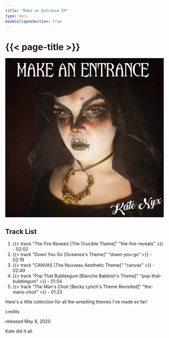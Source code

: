 ```yaml
---
title: "Make an Entrance EP"
type: docs
bookCollapseSection: true
---
```

# {{< page-title >}}

![{{< page-title >}}](/make-an-entrance-ep.jpg '{{< page-title >}}')

## Track List
1. {{< track "The Fire Reveals [The Crucible Theme]" "the-fire-reveals" >}} - 02:02
2. {{< track "Down You Go [Oceanea's Theme]" "down-you-go" >}} - 02:19
3. {{< track "CANVAS [The Nouveau Aesthetic Theme]" "canvas" >}} - 02:49
4. {{< track "Pop That Bubblegum [Blanche Babbish's Theme]" "pop-that-bubblegum" >}} - 01:54
5. {{< track "The Man's Choir [Becky Lynch's Theme Revisited]" "the-mans-choir" >}} - 01:23

Here's a little collection for all the wrestling themes I've made so far!

credits

released May 8, 2020

Kate did it all.
